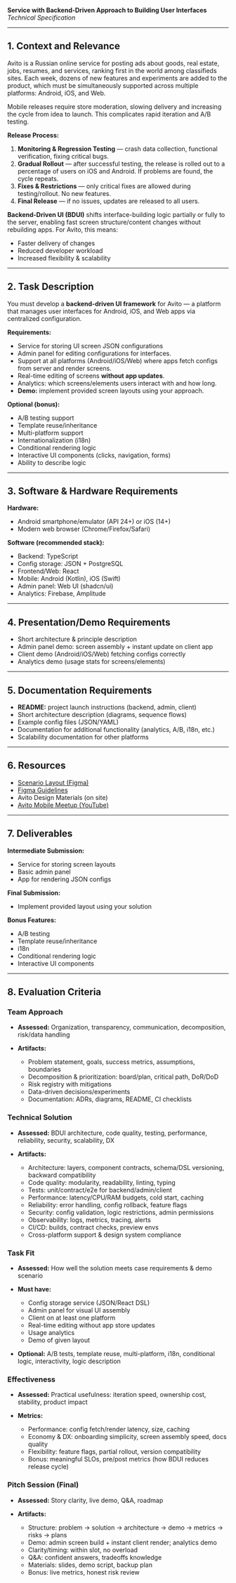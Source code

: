 **Service with Backend-Driven Approach to Building User Interfaces**
_Technical Specification_

---

## 1. Context and Relevance

Avito is a Russian online service for posting ads about goods, real estate, jobs, resumes, and services, ranking first in the world among classifieds sites.
Each week, dozens of new features and experiments are added to the product, which must be simultaneously supported across multiple platforms: Android, iOS, and Web.

Mobile releases require store moderation, slowing delivery and increasing the cycle from idea to launch. This complicates rapid iteration and A/B testing.

**Release Process:**

1. **Monitoring & Regression Testing** — crash data collection, functional verification, fixing critical bugs.
2. **Gradual Rollout** — after successful testing, the release is rolled out to a percentage of users on iOS and Android. If problems are found, the cycle repeats.
3. **Fixes & Restrictions** — only critical fixes are allowed during testing/rollout. No new features.
4. **Final Release** — if no issues, updates are released to all users.

**Backend-Driven UI (BDUI)** shifts interface-building logic partially or fully to the server, enabling fast screen structure/content changes without rebuilding apps.
For Avito, this means:

- Faster delivery of changes
- Reduced developer workload
- Increased flexibility & scalability

---

## 2. Task Description

You must develop a **backend-driven UI framework** for Avito — a platform that manages user interfaces for Android, iOS, and Web apps via centralized configuration.

**Requirements:**

- Service for storing UI screen JSON configurations
- Admin panel for editing configurations for interfaces.
- Support at all platforms (Android/iOS/Web) where apps fetch configs from server and render screens.
- Real-time editing of screens **without app updates**.
- Analytics: which screens/elements users interact with and how long.
- **Demo:** implement provided screen layouts using your approach.

**Optional (bonus):**

- A/B testing support
- Template reuse/inheritance
- Multi-platform support
- Internationalization (i18n)
- Conditional rendering logic
- Interactive UI components (clicks, navigation, forms)
- Ability to describe logic

---

## 3. Software & Hardware Requirements

**Hardware:**

- Android smartphone/emulator (API 24+) or iOS (14+)
- Modern web browser (Chrome/Firefox/Safari)

**Software (recommended stack):**

- Backend: TypeScript
- Config storage: JSON + PostgreSQL
- Frontend/Web: React
- Mobile: Android (Kotlin), iOS (Swift)
- Admin panel: Web UI (shadcn/ui)
- Analytics: Firebase, Amplitude

---

## 4. Presentation/Demo Requirements

- Short architecture & principle description
- Admin panel demo: screen assembly + instant update on client app
- Client demo (Android/iOS/Web) fetching configs correctly
- Analytics demo (usage stats for screens/elements)

---

## 5. Documentation Requirements

- **README:** project launch instructions (backend, admin, client)
- Short architecture description (diagrams, sequence flows)
- Example config files (JSON/YAML)
- Documentation for additional functionality (analytics, A/B, i18n, etc.)
- Scalability documentation for other platforms

---

## 6. Resources

- [Scenario Layout (Figma)](https://www.figma.com/design/fPrvzQcUQdX0ddXunxDhHS/%D0%9B%D0%A6%D0%A2.-%D0%90%D0%B2%D0%B8%D1%82%D0%BE?node-id=0-1&t=V11m3gwCMUZx3ODc-1)
- [Figma Guidelines](https://www.figma.com/design/DglrdmxGmbi3VwIWfchxhi/--23--%D0%93%D0%B0%D0%B9%D0%B4%D0%BB%D0%B0%D0%B9%D0%BD%D1%8B-%D0%B4%D0%BB%D1%8F-%D0%B4%D0%B8%D0%B7%D0%B0%D0%B9%D0%BD%D0%B5%D1%80%D0%B0?node-id=501-11022&p=f&t=mUY5PxGlL1fvf7pv-0)
- Avito Design Materials (on site)
- [Avito Mobile Meetup (YouTube)](https://www.youtube.com/live/kP6Ev8k5ixg)

---

## 7. Deliverables

**Intermediate Submission:**

- Service for storing screen layouts
- Basic admin panel
- App for rendering JSON configs

**Final Submission:**

- Implement provided layout using your solution

**Bonus Features:**

- A/B testing
- Template reuse/inheritance
- i18n
- Conditional rendering logic
- Interactive UI components

---

## 8. Evaluation Criteria

### Team Approach

- **Assessed:** Organization, transparency, communication, decomposition, risk/data handling
- **Artifacts:**

  - Problem statement, goals, success metrics, assumptions, boundaries
  - Decomposition & prioritization: board/plan, critical path, DoR/DoD
  - Risk registry with mitigations
  - Data-driven decisions/experiments
  - Documentation: ADRs, diagrams, README, CI checklists

### Technical Solution

- **Assessed:** BDUI architecture, code quality, testing, performance, reliability, security, scalability, DX
- **Artifacts:**

  - Architecture: layers, component contracts, schema/DSL versioning, backward compatibility
  - Code quality: modularity, readability, linting, typing
  - Tests: unit/contract/e2e for backend/admin/client
  - Performance: latency/CPU/RAM budgets, cold start, caching
  - Reliability: error handling, config rollback, feature flags
  - Security: config validation, logic restrictions, admin permissions
  - Observability: logs, metrics, tracing, alerts
  - CI/CD: builds, contract checks, preview envs
  - Cross-platform support & design system compliance

### Task Fit

- **Assessed:** How well the solution meets case requirements & demo scenario

- **Must have:**

  - Config storage service (JSON/React DSL)
  - Admin panel for visual UI assembly
  - Client on at least one platform
  - Real-time editing without app store updates
  - Usage analytics
  - Demo of given layout

- **Optional:** A/B tests, template reuse, multi-platform, i18n, conditional logic, interactivity, logic description

### Effectiveness

- **Assessed:** Practical usefulness: iteration speed, ownership cost, stability, product impact
- **Metrics:**

  - Performance: config fetch/render latency, size, caching
  - Economy & DX: onboarding simplicity, screen assembly speed, docs quality
  - Flexibility: feature flags, partial rollout, version compatibility
  - Bonus: meaningful SLOs, pre/post metrics (how BDUI reduces release cycle)

### Pitch Session (Final)

- **Assessed:** Story clarity, live demo, Q\&A, roadmap
- **Artifacts:**

  - Structure: problem → solution → architecture → demo → metrics → risks → plans
  - Demo: admin screen build + instant client render; analytics demo
  - Clarity/timing: within slot, no overload
  - Q\&A: confident answers, tradeoffs knowledge
  - Materials: slides, demo script, backup plan
  - Bonus: live metrics, honest risk review
